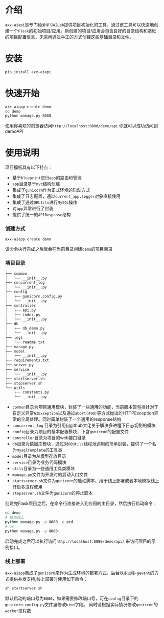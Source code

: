 # 介绍
`axx-aiapi`是专门给`爱学习AILab`提供项目初始化的工具，通过该工具可以快速地创建一个`Flask`的初始项目/应用。新创建的项目/应用会包含良好的目录结构和基础的项目配置信息，无需再通过手工的方式创建这些基础目录和文件。

# 安装
```bash
pip install axx-aiapi 
```

# 快速开始
```bash
axx-aiapp create demo
cd demo
python manage.py 8080
```
使用你喜欢的浏览器访问`http://localhost:8080/demo/api` 你就可以成功访问到demoAPI

# 使用说明
项目模板具有以下特点：
- 基于`blueprint`进行`app`的路由和管理
- `app`目录基于`mvc`结构创建
- 集成了`gunicorn`作为正式环境的启动方式
- 集成了日志配置，通过`current_app.logger`对象直接使用
- 集成了通过`DBUtils`进行`MySQL`操作
- 对`app`异常进行了封装
- 提供了统一的`APIResponse`结构


### 创建方式
```bash
axx-aiapp create demo
```
该命令执行完成之后就会在当前目录创建`demo`的项目目录

### 项目目录
```bash
├── common  
│   └── __init__.py
├── concurrent_log
│   └── __init__.py
├── config
│   ├── gunicorn.config.py
│   └── __init__.py
├── controller
│   ├── api.py
│   ├── index.py
│   └── __init__.py
├── db
│   ├── db_demo.py
│   └── __init__.py
├── logs
│   └── readme.txt
├── manage.py
├── model
│   └── __init__.py
├── requirements.txt
├── server.py
├── service
│   └── __init__.py
├── startserver.sh
├── stopserver.sh
└── utils
    ├── constants.py
    └── __init__.py
```
- `common`目录为项目通用模块，封装了一些通用的功能，当前版本暂包括针对于自定义异常`AIException`以及通过`abort(400)`等方式抛出的HTTPException异常的全局处理。同时简单封装了一个通用的response结构
- `concurrent_log` 目录为引用自github大佬关于解决多进程下日志切割的模块
- `config`目录为项目的基本配置模块，下含`gunicron`的配置文件
- `controller`目录为项目的web接口目录
- `db`目录为数据库模块，通过对`DBUtils`线程池调用的简单封装，提供了一个名为`MysqlTemplate`的工具类
- `model`目录为AI模型存放目录
- `service`目录为业务代码模块
- `utils`目录为一些通用工具类模块
- `manage.py`文件为开发时的启动入口文件
- `startserver.sh`文件为`gunicorn`的启动脚本，用于线上部署或者本地模拟线上开启多进程使用
- `stopserver.sh`文件为`gunicorn`的停止脚本


创建完Flask项目之后，在命令行直接进入到应用的主目录，然后执行启动命令：
```bash
cd demo
# 模拟线上
python manage.py -p 8080 -e prd
# or
python manage.py -p 8080
```
启动完成之后可以执行访问`http://localhost:8080/demo/api/` 来访问项目的示例接口。

### 线上部署
`axx-aiapp`集成了`gunicorn`来作为生成环境的部署方式，后台以`多进程+gevent`的方式提供并发支持,线上部署时使用如下命令：
```bash
sh startserver.sh
```
默认启动的端口号为`8000`，如果需要修改端口号，可在`config`目录下的`gunicorn.config.py`文件里修改`bind`字段。
同时请根据实际情况修改`gunicron`的`worker`进程数


